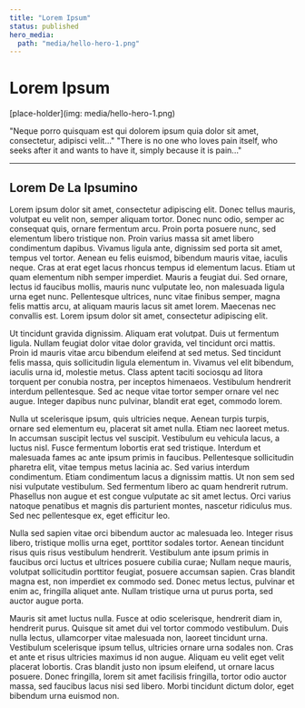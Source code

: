 ```yaml
---
title: "Lorem Ipsum"
status: published
hero_media:
  path: "media/hello-hero-1.png"
---
```


# Lorem Ipsum

[place-holder](img: media/hello-hero-1.png)

"Neque porro quisquam est qui dolorem ipsum quia dolor sit amet, consectetur, adipisci velit..."
"There is no one who loves pain itself, who seeks after it and wants to have it, simply because it is pain..."

---

## Lorem De La Ipsumino

Lorem ipsum dolor sit amet, consectetur adipiscing elit. Donec tellus mauris, volutpat eu velit non, semper aliquam tortor. Donec nunc odio, semper ac consequat quis, ornare fermentum arcu. Proin porta posuere nunc, sed elementum libero tristique non. Proin varius massa sit amet libero condimentum dapibus. Vivamus ligula ante, dignissim sed porta sit amet, tempus vel tortor. Aenean eu felis euismod, bibendum mauris vitae, iaculis neque. Cras at erat eget lacus rhoncus tempus id elementum lacus. Etiam ut quam elementum nibh semper imperdiet. Mauris a feugiat dui. Sed ornare, lectus id faucibus mollis, mauris nunc vulputate leo, non malesuada ligula urna eget nunc. Pellentesque ultrices, nunc vitae finibus semper, magna felis mattis arcu, at aliquam mauris lacus sit amet lorem. Maecenas nec convallis est. Lorem ipsum dolor sit amet, consectetur adipiscing elit.

Ut tincidunt gravida dignissim. Aliquam erat volutpat. Duis ut fermentum ligula. Nullam feugiat dolor vitae dolor gravida, vel tincidunt orci mattis. Proin id mauris vitae arcu bibendum eleifend at sed metus. Sed tincidunt felis massa, quis sollicitudin ligula elementum in. Vivamus vel elit bibendum, iaculis urna id, molestie metus. Class aptent taciti sociosqu ad litora torquent per conubia nostra, per inceptos himenaeos. Vestibulum hendrerit interdum pellentesque. Sed ac neque vitae tortor semper ornare vel nec augue. Integer dapibus nunc pulvinar, blandit erat eget, commodo lorem.

Nulla ut scelerisque ipsum, quis ultricies neque. Aenean turpis turpis, ornare sed elementum eu, placerat sit amet nulla. Etiam nec laoreet metus. In accumsan suscipit lectus vel suscipit. Vestibulum eu vehicula lacus, a luctus nisl. Fusce fermentum lobortis erat sed tristique. Interdum et malesuada fames ac ante ipsum primis in faucibus. Pellentesque sollicitudin pharetra elit, vitae tempus metus lacinia ac. Sed varius interdum condimentum. Etiam condimentum lacus a dignissim mattis. Ut non sem sed nisi vulputate vestibulum. Sed fermentum libero ac quam hendrerit rutrum. Phasellus non augue et est congue vulputate ac sit amet lectus. Orci varius natoque penatibus et magnis dis parturient montes, nascetur ridiculus mus. Sed nec pellentesque ex, eget efficitur leo.

Nulla sed sapien vitae orci bibendum auctor ac malesuada leo. Integer risus libero, tristique mollis urna eget, porttitor sodales tortor. Aenean tincidunt risus quis risus vestibulum hendrerit. Vestibulum ante ipsum primis in faucibus orci luctus et ultrices posuere cubilia curae; Nullam neque mauris, volutpat sollicitudin porttitor feugiat, posuere accumsan sapien. Cras blandit magna est, non imperdiet ex commodo sed. Donec metus lectus, pulvinar et enim ac, fringilla aliquet ante. Nullam tristique urna ut purus porta, sed auctor augue porta.

Mauris sit amet luctus nulla. Fusce at odio scelerisque, hendrerit diam in, hendrerit purus. Quisque sit amet dui vel tortor commodo vestibulum. Duis nulla lectus, ullamcorper vitae malesuada non, laoreet tincidunt urna. Vestibulum scelerisque ipsum tellus, ultricies ornare urna sodales non. Cras et ante et risus ultricies maximus id non augue. Aliquam eu velit eget velit placerat lobortis. Cras blandit justo non ipsum eleifend, ut ornare lacus posuere. Donec fringilla, lorem sit amet facilisis fringilla, tortor odio auctor massa, sed faucibus lacus nisi sed libero. Morbi tincidunt dictum dolor, eget bibendum urna euismod non. 